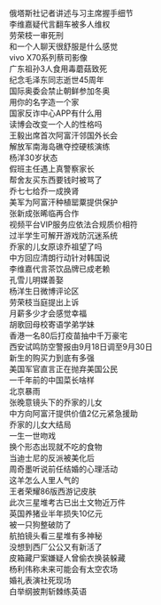 俄塔斯社记者讲述与习主席握手细节  
李维嘉疑代言翻车被多人维权  
劳荣枝一审死刑  
和一个人聊天很舒服是什么感觉  
vivo X70系列蔡司影像  
广东祖孙3人食用毒蘑菇致死  
纪念毛泽东同志逝世45周年  
国际奥委会禁止朝鲜参加冬奥  
用你的名字造一个家  
国家反诈中心APP有什么用  
读博会改变一个人的性格吗  
王毅出席首次阿富汗邻国外长会  
解放军南海岛礁夺控硬核演练  
杨洋30岁状态  
假班主任遇上真警察家长  
帮舍友买东西要钱时被骂了  
乔七七给乔一成换肾  
美军为阿富汗种植罂粟提供保护  
张新成张晞临再合作  
视频平台VIP服务应依法合规质价相符  
过半学生可解开游戏防沉迷系统  
乔家的儿女原谅乔祖望了吗  
中方回应清朗行动针对韩国说  
李维嘉代言茶饮品牌已成老赖  
孔雪儿明媒善娶  
杨洋生日微博评论区  
劳荣枝当庭提出上诉  
月薪多少才会感觉幸福  
胡歌回母校寄语学弟学妹  
香港一名80后打疫苗抽中千万豪宅  
西安试鸣防空警报由9月18日调至9月30日  
新生的购买力到底有多强  
美国军官直言正在抛弃美国公民  
一千年前的中国菜长啥样  
北京暴雨  
张晚意镜头下的乔家的儿女  
中方向阿富汗提供价值2亿元紧急援助  
乔家的儿女大结局  
一生一世吻戏  
换个形态出现就不吃的食物  
当迪士尼的反派被美化后  
周奇墨听说前任结婚的心理活动  
这羊怎么人里人气的  
王者荣耀86版西游记皮肤  
此次三星堆考古已出土文物近万件  
英国养猪业半年损失10亿元  
被一只狗整破防了  
航拍镜头看三星堆有多神秘  
没想到西厂公公又有新活了  
皮箱藏尸案嫌疑人曾偷衣换装躲藏  
杨利伟称未来可能会有太空农场  
婚礼表演社死现场  
白举纲披荆斩棘练英语  
